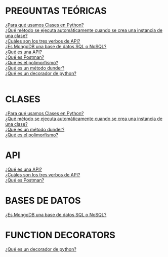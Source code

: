 <link href="style.css" rel="stylesheet"></link>

# PREGUNTAS TEÓRICAS

[¿Para qué usamos Clases en Python?](#texto)</br>
[¿Qué método se ejecuta automáticamente cuando se crea una instancia de una clase?](#texto)</br>
[¿Cuáles son los tres verbos de API?](#texto)</br>
[¿Es MongoDB una base de datos SQL o NoSQL?](#texto)</br>
[¿Qué es una API?](#texto)</br>
[¿Qué es Postman?](#texto)</br>
[¿Qué es el polimorfismo?](#texto)</br>
[¿Qué es un método dunder?](#texto)</br>
[¿Qué es un decorador de python?](#texto)</br>
</br>


# CLASES
[¿Para qué usamos Clases en Python?](#texto)</br>
[¿Qué método se ejecuta automáticamente cuando se crea una instancia de una clase?](#texto)</br>
[¿Qué es un método dunder?](#texto)</br>
[¿Qué es el polimorfismo?](#texto)</br>



# API
[¿Qué es una API?](#texto)</br>
[¿Cuáles son los tres verbos de API?](#texto)</br>
[¿Qué es Postman?](#texto)</br>


# BASES DE DATOS
[¿Es MongoDB una base de datos SQL o NoSQL?](#texto)</br>


# FUNCTION DECORATORS
[¿Qué es un decorador de python?](#texto)</br>


